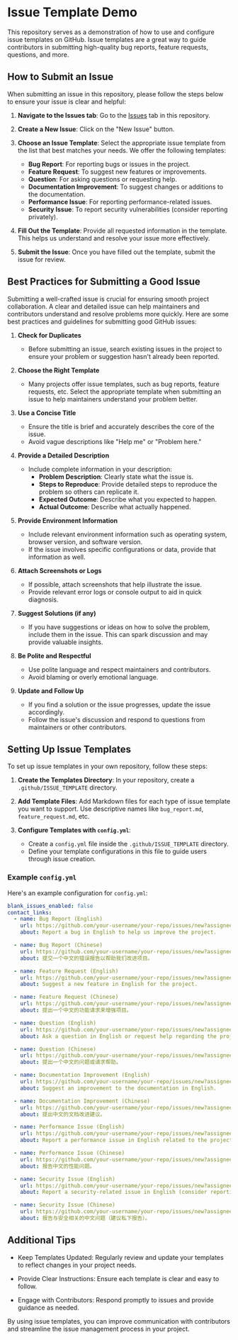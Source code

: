 # Issue Template Demo

This repository serves as a demonstration of how to use and configure issue templates on GitHub. Issue templates are a great way to guide contributors in submitting high-quality bug reports, feature requests, questions, and more.

## How to Submit an Issue

When submitting an issue in this repository, please follow the steps below to ensure your issue is clear and helpful:

1. **Navigate to the Issues tab**: Go to the [Issues](https://github.com/fjiangAI/issue_template_demo/issues) tab in this repository.

2. **Create a New Issue**: Click on the "New Issue" button.

3. **Choose an Issue Template**: Select the appropriate issue template from the list that best matches your needs. We offer the following templates:
   - **Bug Report**: For reporting bugs or issues in the project.
   - **Feature Request**: To suggest new features or improvements.
   - **Question**: For asking questions or requesting help.
   - **Documentation Improvement**: To suggest changes or additions to the documentation.
   - **Performance Issue**: For reporting performance-related issues.
   - **Security Issue**: To report security vulnerabilities (consider reporting privately).

4. **Fill Out the Template**: Provide all requested information in the template. This helps us understand and resolve your issue more effectively.

5. **Submit the Issue**: Once you have filled out the template, submit the issue for review.

## Best Practices for Submitting a Good Issue

Submitting a well-crafted issue is crucial for ensuring smooth project collaboration. A clear and detailed issue can help maintainers and contributors understand and resolve problems more quickly. Here are some best practices and guidelines for submitting good GitHub issues:

1. **Check for Duplicates**
   - Before submitting an issue, search existing issues in the project to ensure your problem or suggestion hasn't already been reported.

2. **Choose the Right Template**
   - Many projects offer issue templates, such as bug reports, feature requests, etc. Select the appropriate template when submitting an issue to help maintainers understand your problem better.

3. **Use a Concise Title**
   - Ensure the title is brief and accurately describes the core of the issue.
   - Avoid vague descriptions like "Help me" or "Problem here."

4. **Provide a Detailed Description**
   - Include complete information in your description:
     - **Problem Description**: Clearly state what the issue is.
     - **Steps to Reproduce**: Provide detailed steps to reproduce the problem so others can replicate it.
     - **Expected Outcome**: Describe what you expected to happen.
     - **Actual Outcome**: Describe what actually happened.

5. **Provide Environment Information**
   - Include relevant environment information such as operating system, browser version, and software version.
   - If the issue involves specific configurations or data, provide that information as well.

6. **Attach Screenshots or Logs**
   - If possible, attach screenshots that help illustrate the issue.
   - Provide relevant error logs or console output to aid in quick diagnosis.

7. **Suggest Solutions (if any)**
   - If you have suggestions or ideas on how to solve the problem, include them in the issue. This can spark discussion and may provide valuable insights.

8. **Be Polite and Respectful**
   - Use polite language and respect maintainers and contributors.
   - Avoid blaming or overly emotional language.

9. **Update and Follow Up**
   - If you find a solution or the issue progresses, update the issue accordingly.
   - Follow the issue's discussion and respond to questions from maintainers or other contributors.

## Setting Up Issue Templates

To set up issue templates in your own repository, follow these steps:

1. **Create the Templates Directory**: In your repository, create a `.github/ISSUE_TEMPLATE` directory.

2. **Add Template Files**: Add Markdown files for each type of issue template you want to support. Use descriptive names like `bug_report.md`, `feature_request.md`, etc.

3. **Configure Templates with `config.yml`**:
   - Create a `config.yml` file inside the `.github/ISSUE_TEMPLATE` directory.
   - Define your template configurations in this file to guide users through issue creation.


### Example `config.yml`

Here's an example configuration for `config.yml`:

```yaml
blank_issues_enabled: false
contact_links:
  - name: Bug Report (English)
    url: https://github.com/your-username/your-repo/issues/new?assignees=&labels=bug&template=01_en_bug_report.md&title=%5BBug%5D
    about: Report a bug in English to help us improve the project.

  - name: Bug Report (Chinese)
    url: https://github.com/your-username/your-repo/issues/new?assignees=&labels=bug&template=02_zh_bug_report.md&title=%5BBug%5D
    about: 提交一个中文的错误报告以帮助我们改进项目。

  - name: Feature Request (English)
    url: https://github.com/your-username/your-repo/issues/new?assignees=&labels=enhancement&template=03_en_feature_request.md&title=%5BFeature%5D
    about: Suggest a new feature in English for the project.

  - name: Feature Request (Chinese)
    url: https://github.com/your-username/your-repo/issues/new?assignees=&labels=enhancement&template=04_zh_feature_request.md&title=%5BFeature%5D
    about: 提出一个中文的功能请求来增强项目。

  - name: Question (English)
    url: https://github.com/your-username/your-repo/issues/new?assignees=&labels=question&template=05_en_question.md&title=%5BQuestion%5D
    about: Ask a question in English or request help regarding the project.

  - name: Question (Chinese)
    url: https://github.com/your-username/your-repo/issues/new?assignees=&labels=question&template=06_zh_question.md&title=%5BQuestion%5D
    about: 提出一个中文的问题或请求帮助。

  - name: Documentation Improvement (English)
    url: https://github.com/your-username/your-repo/issues/new?assignees=&labels=documentation&template=07_en_documentation_improvement.md&title=%5BDocs%5D
    about: Suggest an improvement to the documentation in English.

  - name: Documentation Improvement (Chinese)
    url: https://github.com/your-username/your-repo/issues/new?assignees=&labels=documentation&template=08_zh_documentation_improvement.md&title=%5BDocs%5D
    about: 提出中文的文档改进建议。

  - name: Performance Issue (English)
    url: https://github.com/your-username/your-repo/issues/new?assignees=&labels=performance&template=09_en_performance_issue.md&title=%5BPerformance%5D
    about: Report a performance issue in English related to the project.

  - name: Performance Issue (Chinese)
    url: https://github.com/your-username/your-repo/issues/new?assignees=&labels=performance&template=10_zh_performance_issue.md&title=%5BPerformance%5D
    about: 报告中文的性能问题。

  - name: Security Issue (English)
    url: https://github.com/your-username/your-repo/issues/new?assignees=&labels=security&template=11_en_security_issue.md&title=%5BSecurity%5D
    about: Report a security-related issue in English (consider reporting privately).

  - name: Security Issue (Chinese)
    url: https://github.com/your-username/your-repo/issues/new?assignees=&labels=security&template=12_zh_security_issue.md&title=%5BSecurity%5D
    about: 报告与安全相关的中文问题（建议私下报告）。
```

## Additional Tips

- Keep Templates Updated: Regularly review and update your templates to reflect changes in your project needs.

- Provide Clear Instructions: Ensure each template is clear and easy to follow.

- Engage with Contributors: Respond promptly to issues and provide guidance as needed.

By using issue templates, you can improve communication with contributors and streamline the issue management process in your project.


